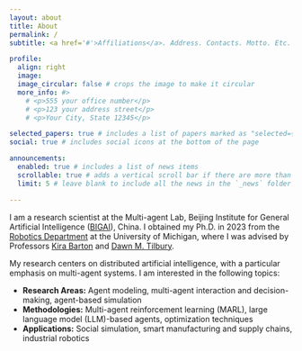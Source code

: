 ```yaml
---
layout: about
title: About
permalink: /
subtitle: <a href='#'>Affiliations</a>. Address. Contacts. Motto. Etc.

profile:
  align: right
  image: 
  image_circular: false # crops the image to make it circular
  more_info: #>
    # <p>555 your office number</p>
    # <p>123 your address street</p>
    # <p>Your City, State 12345</p>

selected_papers: true # includes a list of papers marked as "selected={true}"
social: true # includes social icons at the bottom of the page

announcements:
  enabled: true # includes a list of news items
  scrollable: true # adds a vertical scroll bar if there are more than 3 news items
  limit: 5 # leave blank to include all the news in the `_news` folder

---
```


<!-- Write your biography here. Tell the world about yourself. Link to your favorite [subreddit](http://reddit.com). You can put a picture in, too. The code is already in, just name your picture `prof_pic.jpg` and put it in the `img/` folder.

Put your address / P.O. box / other info right below your picture. You can also disable any of these elements by editing `profile` property of the YAML header of your `_pages/about.md`. Edit `_bibliography/papers.bib` and Jekyll will render your [publications page](/al-folio/publications/) automatically.

Link to your social media connections, too. This theme is set up to use [Font Awesome icons](https://fontawesome.com/) and [Academicons](https://jpswalsh.github.io/academicons/), like the ones below. Add your Facebook, Twitter, LinkedIn, Google Scholar, or just disable all of them. -->


I am a research scientist at the Multi-agent Lab, Beijing Institute for General Artificial Intelligence ([BIGAI](https://www.bigai.ai/)), China. I obtained my Ph.D. in 2023 from the [Robotics Department](https://robotics.umich.edu/) at the University of Michigan, where I was advised by Professors [Kira Barton](https://robotics.umich.edu/people/faculty/kira-barton/) and [Dawn M. Tilbury](https://robotics.umich.edu/people/faculty/dawn-tilbury/).

My research centers on distributed artificial intelligence, with a particular emphasis on multi-agent systems. I am interested in the following topics:

- **Research Areas:** Agent modeling, multi-agent interaction and decision-making, agent-based simulation
- **Methodologies:** Multi-agent reinforcement learning (MARL), large language model (LLM)-based agents, optimization techniques
- **Applications:** Social simulation, smart manufacturing and supply chains, industrial robotics

